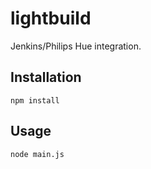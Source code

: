 # lightbuild

Jenkins/Philips Hue integration.

## Installation

    npm install

## Usage

    node main.js

